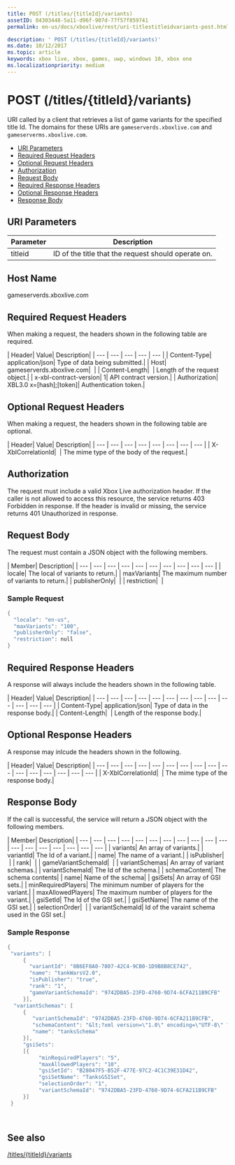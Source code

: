 ```yaml
---
title: POST (/titles/{titleId}/variants)
assetID: 84303448-5a11-d96f-907d-77f57f859741
permalink: en-us/docs/xboxlive/rest/uri-titlestitleidvariants-post.html

description: ' POST (/titles/{titleId}/variants)'
ms.date: 10/12/2017
ms.topic: article
keywords: xbox live, xbox, games, uwp, windows 10, xbox one
ms.localizationpriority: medium
---
```

# POST (/titles/{titleId}/variants)
URI called by a client that retrieves a list of game variants for the specified title Id. 
The domains for these URIs are `gameserverds.xboxlive.com` and `gameserverms.xboxlive.com`.
 
  * [URI Parameters](#ID4EZ)
  * [Required Request Headers](#ID4EIB)
  * [Optional Request Headers](#ID4EED)
  * [Authorization](#ID4E3D)
  * [Request Body](#ID4EEE)
  * [Required Response Headers](#ID4ELF)
  * [Optional Response Headers](#ID4EMG)
  * [Response Body](#ID4EEH)
 
<a id="ID4EZ"></a>

 
## URI Parameters
 
| Parameter| Description| 
| --- | --- | 
| titleid| ID of the title that the request should operate on.| 
  
<a id="ID5EG"></a>

 
## Host Name

gameserverds.xboxlive.com
 
<a id="ID4EIB"></a>

 
## Required Request Headers
 
When making a request, the headers shown in the following table are required.
 
| Header| Value| Description| 
| --- | --- | --- | --- | --- | 
| Content-Type| application/json| Type of data being submitted.| 
| Host| gameserverds.xboxlive.com|  | 
| Content-Length|  | Length of the request object.| 
| x-xbl-contract-version| 1| API contract version.| 
| Authorization| XBL3.0 x=[hash];[token]| Authentication token.| 
  
<a id="ID4EED"></a>

 
## Optional Request Headers
 
When making a request, the headers shown in the following table are optional.
 
| Header| Value| Description| 
| --- | --- | --- | --- | --- | --- | --- | --- | 
| X-XblCorrelationId|  | The mime type of the body of the request.| 
  
<a id="ID4E3D"></a>

 
## Authorization

The request must include a valid Xbox Live authorization header. If the caller is not allowed to access this resource, the service returns 403 Forbidden in response. If the header is invalid or missing, the service returns 401 Unauthorized in response.
 
<a id="ID4EEE"></a>

 
## Request Body
 
The request must contain a JSON object with the following members.
 
| Member| Description| 
| --- | --- | --- | --- | --- | --- | --- | --- | --- | --- | 
| locale| The local of variants to return.| 
| maxVariants| The maximum number of variants to return.| 
| publisherOnly|  | 
| restriction|  | 
 
<a id="ID4EDF"></a>

 
### Sample Request
 

```cpp
{
  "locale": "en-us",
  "maxVariants": "100",
  "publisherOnly": "false",
  "restriction": null
}

```

   
<a id="ID4ELF"></a>

 
## Required Response Headers
 
A response will always include the headers shown in the following table.
 
| Header| Value| Description| 
| --- | --- | --- | --- | --- | --- | --- | --- | --- | --- | --- | --- | --- | 
| Content-Type| application/json| Type of data in the response body.| 
| Content-Length|  | Length of the response body.| 
  
<a id="ID4EMG"></a>

 
## Optional Response Headers
 
A response may inlcude the headers shown in the following.
 
| Header| Value| Description| 
| --- | --- | --- | --- | --- | --- | --- | --- | --- | --- | --- | --- | --- | --- | --- | --- | 
| X-XblCorrelationId|  | The mime type of the response body.| 
  
<a id="ID4EEH"></a>

 
## Response Body
 
If the call is successful, the service will return a JSON object with the following members.
 
| Member| Description| 
| --- | --- | --- | --- | --- | --- | --- | --- | --- | --- | --- | --- | --- | --- | --- | --- | --- | --- | 
| variants| An array of variants.| 
| variantId| The Id of a variant.| 
| name| The name of a variant.| 
| isPublisher|  | 
| rank|  | 
| gameVariantSchemaId|  | 
| variantSchemas| An array of variant schemas.| 
| variantSchemaId| The Id of the schema.| 
| schemaContent| The schema contents| 
| name| Name of the schema| 
| gsiSets| An array of GSI sets.| 
| minRequiredPlayers| The minimum number of players for the variant.| 
| maxAllowedPlayers| The maximum number of players for the variant.| 
| gsiSetId| The Id of the GSI set.| 
| gsiSetName| The name of the GSI set.| 
| selectionOrder|  | 
| variantSchemaId| Id of the varaint schema used in the GSI set.| 
 
<a id="ID4EYBAC"></a>

 
### Sample Response
 

```cpp
{
 "variants": [
     { 
       "variantId": "8B6EF8A0-7807-42C4-9CB0-1D9B8B8CE742", 
       "name": "tankWarsV2.0",
       "isPublisher": "true",
       "rank": "1",
       "gameVariantSchemaId": "9742DBA5-23FD-4760-9D74-6CFA211B9CFB"
     }],
  "variantSchemas": [
     {
        "variantSchemaId": "9742DBA5-23FD-4760-9D74-6CFA211B9CFB",
        "schemaContent": "&lt;?xml version=\"1.0\" encoding=\"UTF-8\" ?>&lt;xs:schema xmlns:xs=\"http://www.w3.org/2001/XMLSchema\">&lt;xs:element name=\"root\">&lt;/xs:element>&lt;/xs:schema>"
        "name": "tanksSchema"
     }],
     "gsiSets":
     [{ 
          "minRequiredPlayers": "5", 
          "maxAllowedPlayers": "10", 
          "gsiSetId": "B28047F5-B52F-477E-97C2-4C1C39E31D42",
          "gsiSetName": "TanksGSISet",
          "selectionOrder": "1",
          "variantSchemaId": "9742DBA5-23FD-4760-9D74-6CFA211B9CFB"
     }]
 }

  

```

   
<a id="ID4ERCAC"></a>

 
## See also
 [/titles/{titleId}/variants](uri-titlestitleidvariants.md)

  
